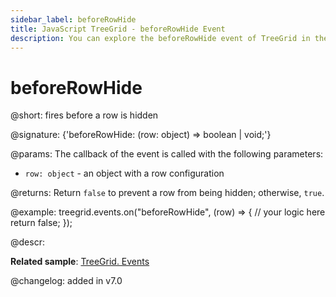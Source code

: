 ```yaml
---
sidebar_label: beforeRowHide
title: JavaScript TreeGrid - beforeRowHide Event 
description: You can explore the beforeRowHide event of TreeGrid in the documentation of the DHTMLX JavaScript UI library. Browse developer guides and API reference, try out code examples and live demos, and download a free 30-day evaluation version of DHTMLX Suite.
---
```


# beforeRowHide

@short: fires before a row is hidden

@signature: {'beforeRowHide: (row: object) => boolean | void;'}

@params:
The callback of the event is called with the following parameters:

- `row: object` - an object with a row configuration

@returns:
Return `false` to prevent a row from being hidden; otherwise, `true`.

@example:
treegrid.events.on("beforeRowHide", (row) => {
    // your logic here
    return false;
});

@descr:

**Related sample**: [TreeGrid. Events](https://snippet.dhtmlx.com/sgwnxshe)

@changelog: added in v7.0